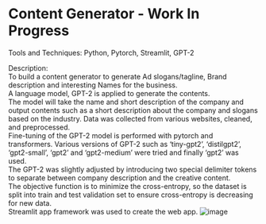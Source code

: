 # Content Generator  - Work In Progress
Tools and Techniques: Python, Pytorch, Streamlit, GPT-2  

Description:  
To build a content generator to generate Ad slogans/tagline, Brand description and interesting Names for the business.   
A language model, GPT-2 is applied to generate the contents.   
The model will take the name and short description of the company and output contents such as a short description about the company and slogans based on the industry.
Data was collected from various websites, cleaned, and preprocessed.   
Fine-tuning of the GPT-2 model is performed with pytorch and transformers. Various versions of GPT-2 such as ‘tiny-gpt2’, ‘distilgpt2’, ‘gpt2-small’, ‘gpt2’ and ‘gpt2-medium’ were tried and finally ‘gpt2’ was used.  
The GPT-2 was slightly adjusted by introducing two special delimiter tokens to separate between company description and the creative content.  
The objective function is to minimize the cross-entropy, so the dataset is split into train and test validation set to ensure cross-entropy is decreasing for new data.  
Streamlit app framework was used to create the web app. 
![image](https://user-images.githubusercontent.com/16983515/119693692-00a12800-bdf9-11eb-9264-6a688c9ebdaa.png)
